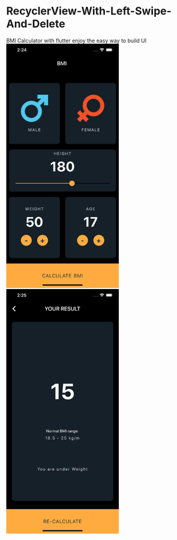 # RecyclerView-With-Left-Swipe-And-Delete
BMI Calculator with flutter enjoy the easy way to build UI
<img src="https://raw.githubusercontent.com/saizonou/BMI-Calculator-with-flutter/master/screen_1.png" width="300">
<img src="https://raw.githubusercontent.com/saizonou/BMI-Calculator-with-flutter/master/screen_2.png" width="300">

